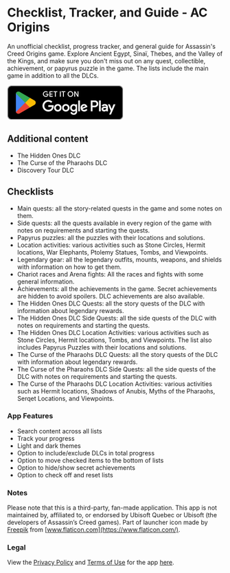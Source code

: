 # Checklist, Tracker, and Guide - AC Origins

An unofficial checklist, progress tracker, and general guide for Assassin's Creed Origins game. Explore Ancient Egypt, Sinaï, Thebes, and the Valley of the Kings, and make sure you don't miss out on any quest, collectible, achievement, or papyrus puzzle in the game. The lists include the main game in addition to all the DLCs.

[![Google Play](google_play.png)](https://play.google.com/store/apps/details?id=me.mmagg.ac_origins_checklist)

## Additional content
* The Hidden Ones DLC
* The Curse of the Pharaohs DLC
* Discovery Tour DLC


## Checklists
* Main quests: all the story-related quests in the game and some notes on them.
* Side quests: all the quests available in every region of the game with notes on requirements and starting the quests.
* Papyrus puzzles: all the puzzles with their locations and solutions.
* Location activities: various activities such as Stone Circles, Hermit locations, War Elephants, Ptolemy Statues, Tombs, and Viewpoints.
* Legendary gear: all the legendary outfits, mounts, weapons, and shields with information on how to get them.
* Chariot races and Arena fights: All the races and fights with some general information.
* Achievements: all the achievements in the game. Secret achievements are hidden to avoid spoilers. DLC achievements are also available.
* The Hidden Ones DLC Quests: all the story quests of the DLC with information about legendary rewards.
* The Hidden Ones DLC Side Quests: all the side quests of the DLC with notes on requirements and starting the quests.
* The Hidden Ones DLC Location Activities: various activities such as Stone Circles, Hermit locations, Tombs, and Viewpoints. The list also includes Papyrus Puzzles with their locations and solutions.
* The Curse of the Pharaohs DLC Quests: all the story quests of the DLC with information about legendary rewards.
* The Curse of the Pharaohs DLC Side Quests: all the side quests of the DLC with notes on requirements and starting the quests.
* The Curse of the Pharaohs DLC Location Activities: various activities such as Hermit locations, Shadows of Anubis, Myths of the Pharaohs, Serqet Locations, and Viewpoints.


### App Features
* Search content across all lists
* Track your progress
* Light and dark themes
* Option to include/exclude DLCs in total progress
* Option to move checked items to the bottom of lists
* Option to hide/show secret achievements
* Option to check off and reset lists


### Notes
Please note that this is a third-party, fan-made application. This app is not maintained by, affiliated to, or endorsed by Ubisoft Quebec or Ubisoft (the developers of Assassin’s Creed games).
Part of launcher icon made by [Freepik](https://www.flaticon.com/authors/freepik) from [www.flaticon.com](https://www.flaticon.com/).


### Legal
View the [Privacy Policy](https://github.com/MMagg-dev/Checklist_Tracker_and_Guide_AC_Origins/blob/master/legal/Privacy_Policy.md) and [Terms of Use](https://github.com/MMagg-dev/Checklist_Tracker_and_Guide_AC_Origins/blob/master/legal/Terms_of_Use.md) for the app [here](https://github.com/MMagg-dev/Checklist_Tracker_and_Guide_AC_Origins/tree/master/legal).
